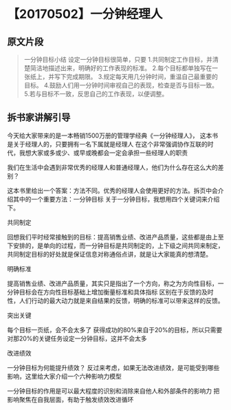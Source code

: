 # 【20170502】一分钟经理人

## 原文片段

> 一分钟目标小结 设定一分钟目标很简单，只要
1.共同制定工作目标，并清楚简洁地描述出来，明确好的工作表现的标准。
2.每个目标都单独写在一张纸上，并写下完成期限。
3.规定每天用几分钟时间，重温自己最重要的目标。
4.鼓励人们用一分钟时间审视自己的表现，检查是否与目标一致。
5.若与目标不一致，反思自己的工作表现，以便调整。

## 拆书家讲解引导

今天给大家带来的是一本畅销1500万册的管理学经典《一分钟经理人》， 这本书是关于经理人的，只要拥有一名下属就是经理人 在这个非常强调协作互联的时代，我想大家或多或少、或早或晚都会一定会承担一些经理人的职责

我们在生活中会遇到非常优秀的经理人和普通经理人，他们为什么存在这么大的差别？


这本书里给出一个答案：方法不同。优秀的经理人会使用更好的方法。拆页中会介绍其中的一个重要方法：一分钟目标 关于一分钟目标，我想用四个关键词来介绍下。



共同制定


回想我们平时经常接触到的目标：提高销售业绩、改进产品质量，这些都是由上至下安排的，是单向的过程，而一分钟目标是共同制定的，上下级之间共同来制定，共同制定目标的好处就是保证信息对称通俗点讲，就是让大家能真的想清楚。



明确标准

提高销售业绩、改进产品质量，其实只是指出了一个方向，称之为方向性目标，一分钟目标会在方向性目标基础上增加衡量标准和具体指标 区别在于反馈的及时性，人们行动的最大动力就是来自结果的反馈，明确的标准可以带来这样的反馈。

突出关键

每个目标一页纸，会不会太多了 获得成功的80%来自于20%的目标，所以只需要对那20%的关键任务设定一分钟目标，这并不会太多

改进绩效

一分钟目标为何能提升绩效？ 反过来考虑，如果无法改进绩效，是可能受到哪些影响，这里给大家介绍一个六种影响力模型


一分钟目标的作用是可以最大程度的识别和消除来自他人和外部条件的影响力 把影响聚焦在自我层面，有助于触发绩效改进循环



